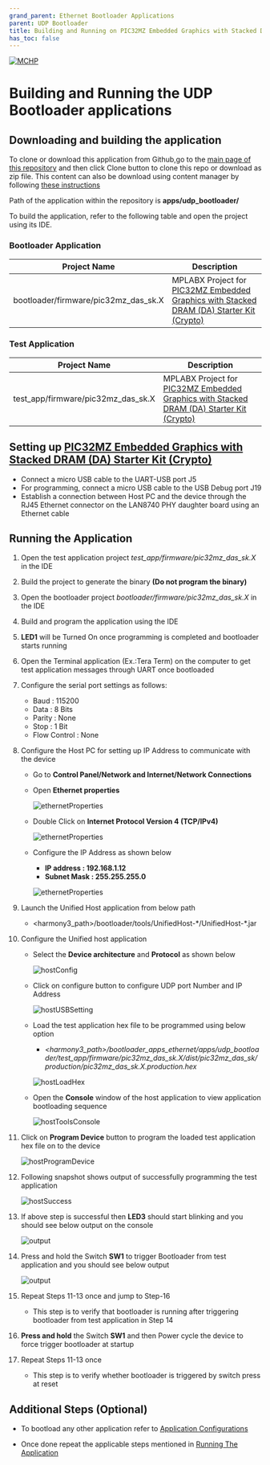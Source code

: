 ```yaml
---
grand_parent: Ethernet Bootloader Applications
parent: UDP Bootloader
title: Building and Running on PIC32MZ Embedded Graphics with Stacked DRAM (DA) Starter Kit (Crypto)
has_toc: false
---
```


[![MCHP](https://www.microchip.com/ResourcePackages/Microchip/assets/dist/images/logo.png)](https://www.microchip.com)

# Building and Running the UDP Bootloader applications

## Downloading and building the application

To clone or download this application from Github,go to the [main page of this repository](https://github.com/Microchip-MPLAB-Harmony/bootloader_apps_ethernet) and then click Clone button to clone this repo or download as zip file. This content can also be download using content manager by following [these instructions](https://github.com/Microchip-MPLAB-Harmony/contentmanager/wiki)

Path of the application within the repository is **apps/udp_bootloader/**

To build the application, refer to the following table and open the project using its IDE.

### Bootloader Application

| Project Name      | Description                                    |
| ----------------- | ---------------------------------------------- |
| bootloader/firmware/pic32mz_das_sk.X    | MPLABX Project for [PIC32MZ Embedded Graphics with Stacked DRAM (DA) Starter Kit (Crypto)](http://www.microchip.com/DevelopmentTools/ProductDetails/DM320010-C)|


### Test Application

| Project Name      | Description                                    |
| ----------------- | ---------------------------------------------- |
| test_app/firmware/pic32mz_das_sk.X    | MPLABX Project for [PIC32MZ Embedded Graphics with Stacked DRAM (DA) Starter Kit (Crypto)](http://www.microchip.com/DevelopmentTools/ProductDetails/DM320010-C)|

## Setting up [PIC32MZ Embedded Graphics with Stacked DRAM (DA) Starter Kit (Crypto)](http://www.microchip.com/DevelopmentTools/ProductDetails/DM320010-C)

- Connect a micro USB cable to the UART-USB port J5
- For programming, connect a micro USB cable to the USB Debug port J19
- Establish a connection between Host PC and the device through the RJ45 Ethernet connector on the LAN8740 PHY daughter board using an Ethernet cable

## Running the Application

1. Open the test application project *test_app/firmware/pic32mz_das_sk.X* in the IDE
2. Build the project to generate the binary **(Do not program the binary)**
3. Open the bootloader project *bootloader/firmware/pic32mz_das_sk.X* in the IDE
4. Build and program the application using the IDE

5. **LED1** will be Turned On once programming is completed and bootloader starts running

6. Open the Terminal application (Ex.:Tera Term) on the computer to get test application messages through UART once bootloaded
7. Configure the serial port settings as follows:
    - Baud : 115200
    - Data : 8 Bits
    - Parity : None
    - Stop : 1 Bit
    - Flow Control : None

8. Configure the Host PC for setting up IP Address to communicate with the device
    - Go to **Control Panel/Network and Internet/Network Connections**
    - Open **Ethernet properties**

        ![ethernetProperties](../../docs/images/udp_host_pc_ethernet_properties.png)

    - Double Click on **Internet Protocol Version 4 (TCP/IPv4)**

        ![ethernetProperties](../../docs/images/udp_host_pc_ipv4_click.png)

    - Configure the IP Address as shown below
        - **IP address : 192.168.1.12**
        - **Subnet Mask : 255.255.255.0**

        ![ethernetProperties](../../docs/images/udp_host_pc_ip_address.png)

9. Launch the Unified Host application from below path
    - \<harmony3_path\>/bootloader/tools/UnifiedHost-\*/UnifiedHost-\*.jar

10. Configure the Unified host application
    - Select the **Device architecture** and **Protocol** as shown below

        ![hostConfig](../../docs/images/unified_host_config.png)

    - Click on configure button to configure UDP port Number and IP Address

        ![hostUSBSetting](../../docs/images/unified_host_udp_setting.png)

    - Load the test application hex file to be programmed using below option
        - *\<harmony3_path\>/bootloader_apps_ethernet/apps/udp_bootloader/test_app/firmware/pic32mz_das_sk.X/dist/pic32mz_das_sk/production/pic32mz_das_sk.X.production.hex*

        ![hostLoadHex](../../docs/images/unified_host_load_hex.png)

    - Open the **Console** window of the host application to view application bootloading sequence

        ![hostToolsConsole](../../docs/images/unified_host_tools_console.png)

11. Click on **Program Device** button to program the loaded test application hex file on to the device

    ![hostProgramDevice](../../docs/images/unified_host_program_device.png)

12. Following snapshot shows output of successfully programming the test application

    ![hostSuccess](../../docs/images/unified_host_success.png)

13. If above step is successful then **LED3** should start blinking and you should see below output on the console

    ![output](./images/btl_udp_test_app_console_success.png)

14. Press and hold the Switch **SW1** to trigger Bootloader from test application and you should see below output

    ![output](./images/btl_udp_test_app_console_trigger_bootloader.png)

15. Repeat Steps 11-13 once and jump to Step-16
    - This step is to verify that bootloader is running after triggering bootloader from test application in Step 14

16. **Press and hold** the Switch **SW1** and then Power cycle the device to force trigger bootloader at startup
17. Repeat Steps 11-13 once
    - This step is to verify whether bootloader is triggered by switch press at reset


## Additional Steps (Optional)
- To bootload any other application refer to [Application Configurations](../../docs/readme_configure_application_pic32m.md)

- Once done repeat the applicable steps mentioned in [Running The Application](#running-the-application)
